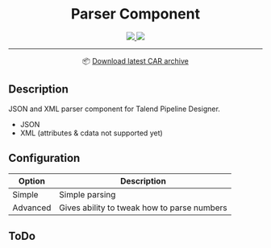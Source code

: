 <h1 align="center">
  Parser Component
</h1>
<div align="center">

   <a href="https://github.com/tgourdel/jsonparser-component/actions">
       <img src="https://github.com/tgourdel/jsonparser-component/workflows/TCK%20component%20build/badge.svg"/>
   </a>
   <a href="http://www.apache.org/licenses/LICENSE-2.0.html">
       <img src="http://img.shields.io/:license-apache-brightgreen.svg"/>
   </a>
   
___

📦 [Download latest CAR archive](https://github.com/tgourdel/jsonparser-component/releases/latest/download/jsonparser-component.car)
</div>

## Description

JSON and XML parser component for Talend Pipeline Designer.

 - JSON
 - XML (attributes & cdata not supported yet)
 
 ## Configuration
 
 | Option   | Description                    |
 |--------  |--------------------------------|
 | Simple   |   Simple parsing               |
 | Advanced |   Gives ability to tweak how to parse numbers   |
 
 ## ToDo
 
 
 
 

 
 